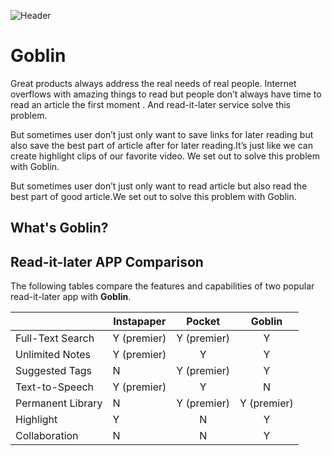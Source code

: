 ![Header]()

# Goblin
Great products always address the real needs of real people. Internet overflows with amazing things to read but people don’t always have time to read an article the first moment .
And read-it-later service solve this problem.

But sometimes user don’t just only want to save links for later reading  but also save the best part of article after for later reading.It’s just like we can create highlight clips of our favorite video.
We set out to solve this problem with Goblin.

But sometimes user don’t just only want to read article but also read the best part of good article.We set out to solve this problem with Goblin.

## What's Goblin?

## Read-it-later APP Comparison
The following tables compare the features and capabilities of two popular read-it-later app with **Goblin**.

|                   | Instapaper  |    Pocket   |   Goblin    |
|-------------------|-------------|:-----------:|:-----------:|
| Full-Text Search  | Y (premier) | Y (premier) |      Y      |
| Unlimited Notes   | Y (premier) |      Y      |      Y      |
| Suggested Tags    | N           | Y (premier) |      Y      |
| Text-to-Speech    | Y (premier) |      Y      |      N      |
| Permanent Library | N           | Y (premier) | Y (premier) |
| Highlight         | Y           |      N      |      Y      |
| Collaboration     | N           |      N      |      Y      |



